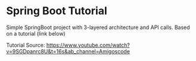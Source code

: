 # Spring Boot Tutorial

Simple SpringBoot project with 3-layered architecture and API calls. 
Based on a tutorial (link below)

Tutorial Source: https://www.youtube.com/watch?v=9SGDpanrc8U&t=16s&ab_channel=Amigoscode

